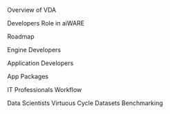 Overview of VDA 

Developers Role in aiWARE
<Marketing stuff> 

Roadmap 
<as a development platform and market>

Engine Developers
<describe tools and opportunities >

Application Developers
<describe tools and opportunities>

App Packages
<describe tools and opportunities>

IT Professionals
Workflow
<describe tools and opportunities>

Data Scientists
Virtuous Cycle
<describe tools and opportunities>
Datasets
<describe tools and opportunities>
Benchmarking
<describe tools and opportunities>
